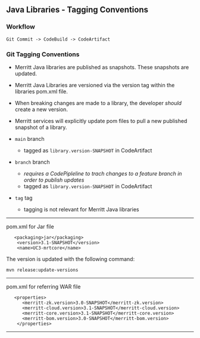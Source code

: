 ## Java Libraries - Tagging Conventions

### Workflow
```
Git Commit -> CodeBuild -> CodeArtifact
```

### Git Tagging Conventions

- Merritt Java libraries are published as snapshots.  These snapshots are updated.
- Merritt Java Libraries are versioned via the version tag within the libraries pom.xml file.
- When breaking changes are made to a library, the developer *should* create a new version.
- Merritt services will explicitly update pom files to pull a new published snapshot of a library.

- `main` branch
  - tagged as `library.version-SNAPSHOT` in CodeArtifact
- `branch` branch
  - *requires a CodePipleline to trach changes to a feature branch in order to publish updates*
  - tagged as `library.version-SNAPSHOT` in CodeArtifact
- `tag` tag
  - tagging is not relevant for Merritt Java libraries

---

pom.xml for Jar file

```
   <packaging>jar</packaging>
    <version>3.1-SNAPSHOT</version>
    <name>UC3-mrtcore</name>
```

The version is updated with the following command:
```
mvn release:update-versions
```

---

pom.xml for referring WAR file

```
   <properties>
      <merritt-zk.version>3.0-SNAPSHOT</merritt-zk.version>
      <merritt-cloud.version>3.1-SNAPSHOT</merritt-cloud.version>
      <merritt-core.version>3.1-SNAPSHOT</merritt-core.version>
      <merritt-bom.version>3.0-SNAPSHOT</merritt-bom.version>
    </properties>
```

---